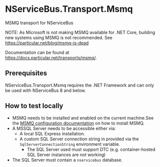 # NServiceBus.Transport.Msmq

MSMQ transport for NServiceBus

NOTE: As Microsoft is not making MSMQ available for .NET Core, building new systems using MSMQ is not recommended. See https://particular.net/blog/msmq-is-dead

Documentation can be found at <https://docs.particular.net/transports/msmq/>.

## Prerequisites

NServiceBus.Transport.Msmq requires the .NET Framework and can only be used with NServiceBus 8 and below.

## How to test locally

* MSMQ needs to be installed and enabled on the current machine.See the [MSMQ configuration documentation](https://docs.particular.net/transports/msmq/?version=msmqtransport_2#msmq-configuration) on how to install MSMQ.
* A MSSQL Server needs to be accessible either via:
  * A local SQL Express installation.
  * A custom SQL Server connection string in provided via the `SqlServerConnectionString` environment variable.
    * The SQL Server used must support DTC (e.g. container-hosted SQL Server instances are not working)
* The SQL Server must contain a `nservicebus` database.
